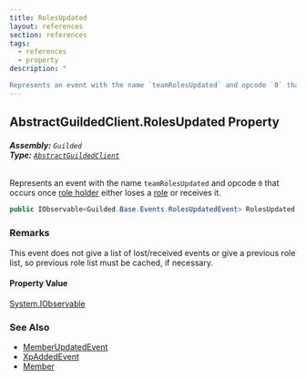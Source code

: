 ```yaml
---
title: RolesUpdated
layout: references
section: references
tags:
  - references
  - property
description: "

Represents an event with the name `teamRolesUpdated` and opcode `0` that occurs once [role holder](RolesUpdatedEvent.RolesUpdated.UserId.md 'Guilded.Base.Events.RolesUpdatedEvent.RolesUpdated.UserId') either loses a [role](RolesUpdatedEvent.RolesUpdated.RoleIds.md 'Guilded.Base.Events.RolesUpdatedEvent.RolesUpdated.RoleIds') or receives it."
---
```


## AbstractGuildedClient.RolesUpdated Property
###### **Assembly:** `Guilded`<br/>**Type:** [`AbstractGuildedClient`](AbstractGuildedClient.md 'Guilded.AbstractGuildedClient')

Represents an event with the name `teamRolesUpdated` and opcode `0` that occurs once [role holder](RolesUpdatedEvent.RolesUpdated.UserId.md 'Guilded.Base.Events.RolesUpdatedEvent.RolesUpdated.UserId') either loses a [role](RolesUpdatedEvent.RolesUpdated.RoleIds.md 'Guilded.Base.Events.RolesUpdatedEvent.RolesUpdated.RoleIds') or receives it.

```csharp
public IObservable<Guilded.Base.Events.RolesUpdatedEvent> RolesUpdated { get; }
```

### Remarks
  
This event does not give a list of lost/received events or give a previous role list, so previous role list must be cached, if necessary.

#### Property Value
[System.IObservable](https://docs.microsoft.com/en-us/dotnet/api/System.IObservable 'System.IObservable')

### See Also
- [MemberUpdatedEvent](MemberUpdatedEvent.md 'Guilded.Base.Events.MemberUpdatedEvent')
- [XpAddedEvent](XpAddedEvent.md 'Guilded.Base.Events.XpAddedEvent')
- [Member](Member.md 'Guilded.Base.Servers.Member')